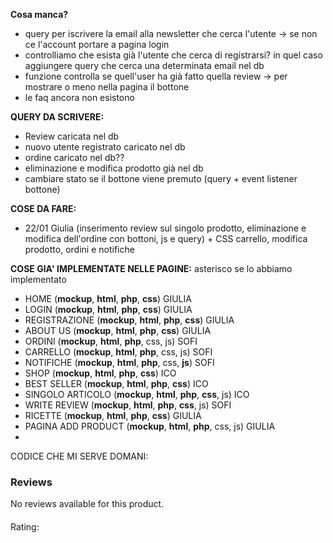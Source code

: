 **Cosa manca?**

- query per iscrivere la email alla newsletter che cerca l'utente -> se non ce l'account portare a pagina login
- controlliamo che esista già l'utente che cerca di registrarsi? in quel caso aggiungere query che cerca una determinata email nel db 
- funzione controlla se quell'user ha già fatto quella review -> per mostrare o meno nella pagina il bottone
- le faq ancora non esistono

**QUERY DA SCRIVERE:**
- Review caricata nel db
- nuovo utente registrato caricato nel db
- ordine caricato nel db??
- eliminazione e modifica prodotto già nel db
- cambiare stato se il bottone viene premuto (query + event listener bottone)

**COSE DA FARE:**
- 22/01 
Giulia (inserimento review sul singolo prodotto, eliminazione e modifica dell'ordine con bottoni, js e query) + CSS carrello, modifica prodotto, ordini e notifiche 


























**COSE GIA' IMPLEMENTATE NELLE PAGINE:**
asterisco se lo abbiamo implementato
- HOME (**mockup**, **html**, **php**, **css**) GIULIA
- LOGIN (**mockup**, **html**, **php**, **css**) GIULIA
- REGISTRAZIONE (**mockup**, **html**, **php**, **css**) GIULIA
- ABOUT US (**mockup**, **html**, **php**, **css**) GIULIA 
- ORDINI (**mockup**, **html**, **php**, css, js) SOFI
- CARRELLO (**mockup**, **html**, **php**, css, js) SOFI
- NOTIFICHE (**mockup**, **html**, **php**, css, **js**) SOFI
- SHOP (**mockup**, **html**, **php**, **css**) ICO
- BEST SELLER (**mockup**, **html**, **php**, **css**) ICO
- SINGOLO ARTICOLO (**mockup**, **html**, **php**, **css**, js) ICO 
- WRITE REVIEW (**mockup**, **html**, **php**, **css**, js) SOFI
- RICETTE (**mockup**, **html**, **php**, **css**) GIULIA
- PAGINA ADD PRODUCT (**mockup**, **html**, **php**, css, js) GIULIA
- 



CODICE CHE MI SERVE DOMANI:
        <div class="reviews">
             <h3>Reviews</h3>
            <?php if(empty($templateParams["reviews"])): ?>
                <p>No reviews available for this product.</p>
            <?php else: ?>
                <?php foreach($templateParams["reviews"] as $review): ?>
                    <article>
                        <h4><?php echo htmlspecialchars($review['e_mail']); ?></h4>
                        <p><?php echo htmlspecialchars($review['testo']); ?></p>
                        <p>Rating: <?php echo str_repeat('★', $review['valutazione']); ?><?php echo str_repeat('☆', 5 - $review['valutazione']); ?></p>
                    </article>
                <?php endforeach; ?>
            <?php endif; ?>
        </div>




